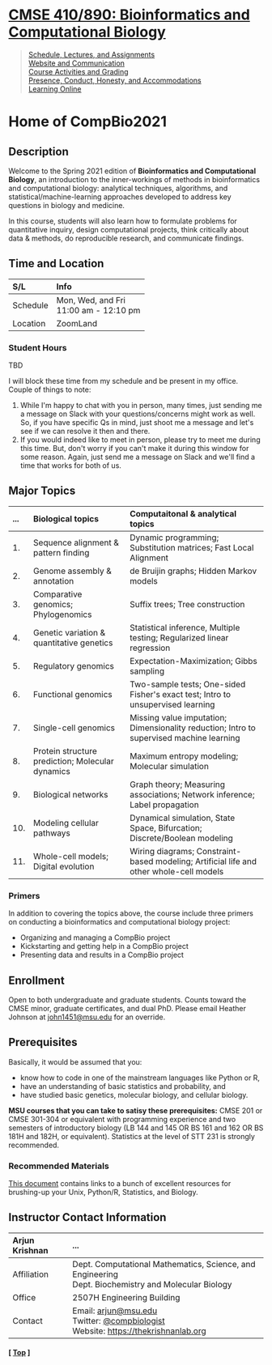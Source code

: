 # [CMSE 410/890: Bioinformatics and Computational Biology](https://github.com/krishnanlab/teaching/blob/master/2021-spring_compbio/README.md)

>[Schedule, Lectures, and Assignments](https://github.com/krishnanlab/teaching/blob/master/2021-spring_compbio/schedule-lectures-assignments.md)  
>[Website and Communication](https://github.com/krishnanlab/teaching/blob/master/2021-spring_compbio/website-communication.md)  
>[Course Activities and Grading](https://github.com/krishnanlab/teaching/blob/master/2021-spring_compbio/course-activities-grading.md)  
>[Presence, Conduct, Honesty, and Accommodations](https://github.com/krishnanlab/teaching/blob/master/2021-spring_compbio/policies.md)  
>[Learning Online](https://github.com/krishnanlab/teaching/blob/master/2021-spring_compbio/learning-online.md)  

# Home of CompBio2021

## Description
Welcome to the Spring 2021 edition of **Bioinformatics and Computational Biology**, an introduction to the inner-workings of methods in bioinformatics and computational biology: analytical techniques, algorithms, and statistical/machine-learning approaches developed to address key questions in biology and medicine.

In this course, students will also learn how to formulate problems for quantitative inquiry, design computational projects, think critically about data & methods, do reproducible research, and communicate findings.


## Time and Location
S/L | Info
:------------ | :------------
Schedule | Mon, Wed, and Fri</br>11:00 am - 12:10 pm
Location | ZoomLand

### Student Hours
TBD

I will block these time from my schedule and be present in my office. Couple of things to note:
1. While I'm happy to chat with you in person, many times, just sending me a message on Slack with your questions/concerns might work as well. So, if you have specific Qs in mind, just shoot me a message and let's see if we can resolve it then and there.
2. If you would indeed like to meet in person, please try to meet me during this time. But, don't worry if you can't make it during this window for some reason. Again, just send me a message on Slack and we'll find a time that works for both of us.


## Major Topics
| ... | Biological topics | Computaitonal & analytical topics |
| :- | :- | :- |
| 1. | Sequence alignment & pattern finding | Dynamic programming; Substitution matrices; Fast Local Alignment |
| 2. | Genome assembly & annotation | de Bruijin graphs; Hidden Markov models |
| 3. | Comparative genomics; Phylogenomics | Suffix trees; Tree construction |
| 4. | Genetic variation & quantitative genetics | Statistical inference, Multiple testing; Regularized linear regression |
| 5. | Regulatory genomics | Expectation-Maximization; Gibbs sampling |
| 6. | Functional genomics | Two-sample tests; One-sided Fisher's exact test; Intro to unsupervised learning |
| 7. | Single-cell genomics | Missing value imputation; Dimensionality reduction; Intro to supervised machine learning |
| 8. | Protein structure prediction; Molecular dynamics | Maximum entropy modeling; Molecular simulation |
| 9. | Biological networks | Graph theory; Measuring associations; Network inference; Label propagation |
| 10. | Modeling cellular pathways | Dynamical simulation, State Space, Bifurcation; Discrete/Boolean modeling |
| 11. | Whole-cell models; Digital evolution | Wiring diagrams; Constraint-based modeling; Artificial life and other whole-cell models |

### Primers
In addition to covering the topics above, the course include three primers on conducting a bioinformatics and computational biology project:
* Organizing and managing a CompBio project
* Kickstarting and getting help in a CompBio project
* Presenting data and results in a CompBio project


## Enrollment
Open to both undergraduate and graduate students. Counts toward the CMSE minor, graduate certificates, and dual PhD. Please email Heather Johnson at john1451@msu.edu for an override.


## Prerequisites
Basically, it would be assumed that you:
- know how to code in one of the mainstream languages like Python or R,
- have an understanding of basic statistics and probability, and
- have studied basic genetics, molecular biology, and cellular biology.

**MSU courses that you can take to satisy these prerequisites:** CMSE 201 or CMSE 301-304 or equivalent with programming experience and two semesters of introductory biology (LB 144 and 145 OR BS 161 and 162 OR BS 181H and 182H, or equivalent). Statistics at the level of STT 231 is strongly recommended.

### Recommended Materials
[This document](https://github.com/krishnanlab/teaching/blob/master/2021-spring_compbio/Additional-learning-resources.md) contains links to a bunch of excellent resources for brushing-up your Unix, Python/R, Statistics, and Biology.


## Instructor Contact Information
Arjun Krishnan | ...
:------------ | :------------
Affiliation | Dept. Computational Mathematics, Science, and Engineering</br>Dept. Biochemistry and Molecular Biology
Office | 2507H Engineering Building
Contact | Email: arjun@msu.edu</br>Twitter: [@compbiologist](https://twitter.com/compbiologist)</br>Website: https://thekrishnanlab.org


#### \[ [Top](https://github.com/krishnanlab/teaching/blob/master/2021-spring_compbio/README.md#cmse-410-890-bioinformatics-and-computational-biology) ]
